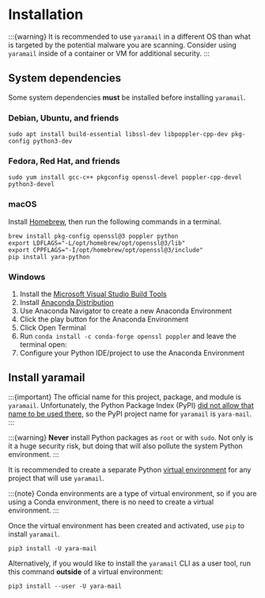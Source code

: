 # Installation

:::{warning}
It is recommended to use `yaramail` in a different OS than what is targeted by
the potential malware you are scanning. Consider using `yaramail` inside of a
container or VM for additional security.
:::

## System dependencies

Some system dependencies **must** be installed before installing `yaramail`.

### Debian, Ubuntu, and friends

```text
sudo apt install build-essential libssl-dev libpoppler-cpp-dev pkg-config python3-dev
```

### Fedora, Red Hat, and friends

```text
sudo yum install gcc-c++ pkgconfig openssl-devel poppler-cpp-devel python3-devel
```

### macOS

Install [Homebrew][homebrew], then run the following commands in a terminal.

```text
brew install pkg-config openssl@3 poppler python
export LDFLAGS="-L/opt/homebrew/opt/openssl@3/lib"
export CPPFLAGS="-I/opt/homebrew/opt/openssl@3/include"
pip install yara-python
```

### Windows

1. Install the [Microsoft Visual Studio Build Tools][build_tools]
2. Install [Anaconda Distribution][anaconda_distribution]
3. Use Anaconda Navigator to create a new Anaconda Environment
4. Click the play button for the Anaconda Environment
5. Click Open Terminal
6. Run `conda install -c conda-forge openssl poppler` and leave the terminal open:
7. Configure your Python IDE/project to use the Anaconda Environment

## Install yaramail

:::{important}
The official name for this project, package, and module is `yaramail`.
Unfortunately, the Python Package Index (PyPI) [did not allow that name to be
used there][pypi-name-issue], so the PyPI project name for `yaramail` is
`yara-mail`.
:::

:::{warning}
**Never** install Python packages as `root` or with `sudo`. Not only is it a
huge security risk, but doing that will also pollute the system Python
environment.
:::

It is recommended to create a separate Python [virtual environment][venv]
for any project that will use `yaramail`.

:::{note}
Conda environments are a type of virtual environment, so if you are using a
Conda environment, there is no need to create a virtual environment.
:::

Once the virtual environment has been created and activated, use `pip` to
install `yaramail`.

```text
pip3 install -U yara-mail
```

Alternatively, if you would like to install the `yaramail` CLI as a user tool,
run this command **outside** of a virtual environment:

```text
pip3 install --user -U yara-mail
```

[homebrew]: https://brew.sh/
[build_tools]: https://visualstudio.microsoft.com/downloads/#microsoft-visual-c-redistributable-for-visual-studio-2022
[anaconda_distribution]: https://www.anaconda.com/products/distribution
[pypi-name-issue]: https://github.com/pypa/pypi-support/issues/2098
[venv]: https://docs.python.org/3/tutorial/venv.html
